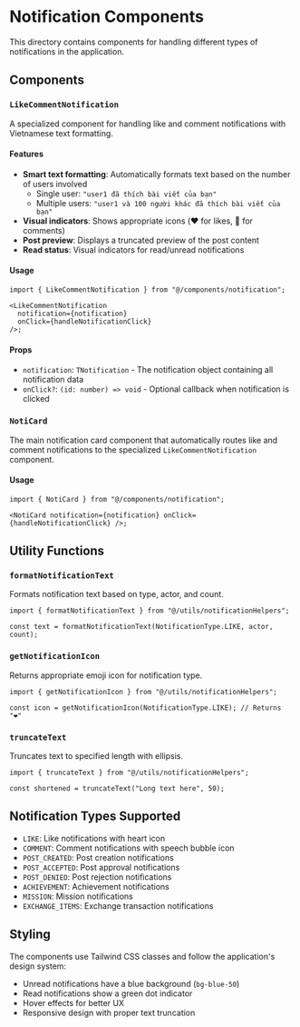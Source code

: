 # Notification Components

This directory contains components for handling different types of notifications in the application.

## Components

### `LikeCommentNotification`

A specialized component for handling like and comment notifications with Vietnamese text formatting.

#### Features

- **Smart text formatting**: Automatically formats text based on the number of users involved
  - Single user: `"user1 đã thích bài viết của bạn"`
  - Multiple users: `"user1 và 100 người khác đã thích bài viết của bạn"`
- **Visual indicators**: Shows appropriate icons (❤️ for likes, 💬 for comments)
- **Post preview**: Displays a truncated preview of the post content
- **Read status**: Visual indicators for read/unread notifications

#### Usage

```tsx
import { LikeCommentNotification } from "@/components/notification";

<LikeCommentNotification
  notification={notification}
  onClick={handleNotificationClick}
/>;
```

#### Props

- `notification`: `TNotification` - The notification object containing all notification data
- `onClick?`: `(id: number) => void` - Optional callback when notification is clicked

### `NotiCard`

The main notification card component that automatically routes like and comment notifications to the specialized `LikeCommentNotification` component.

#### Usage

```tsx
import { NotiCard } from "@/components/notification";

<NotiCard notification={notification} onClick={handleNotificationClick} />;
```

## Utility Functions

### `formatNotificationText`

Formats notification text based on type, actor, and count.

```tsx
import { formatNotificationText } from "@/utils/notificationHelpers";

const text = formatNotificationText(NotificationType.LIKE, actor, count);
```

### `getNotificationIcon`

Returns appropriate emoji icon for notification type.

```tsx
import { getNotificationIcon } from "@/utils/notificationHelpers";

const icon = getNotificationIcon(NotificationType.LIKE); // Returns "❤️"
```

### `truncateText`

Truncates text to specified length with ellipsis.

```tsx
import { truncateText } from "@/utils/notificationHelpers";

const shortened = truncateText("Long text here", 50);
```

## Notification Types Supported

- `LIKE`: Like notifications with heart icon
- `COMMENT`: Comment notifications with speech bubble icon
- `POST_CREATED`: Post creation notifications
- `POST_ACCEPTED`: Post approval notifications
- `POST_DENIED`: Post rejection notifications
- `ACHIEVEMENT`: Achievement notifications
- `MISSION`: Mission notifications
- `EXCHANGE_ITEMS`: Exchange transaction notifications

## Styling

The components use Tailwind CSS classes and follow the application's design system:

- Unread notifications have a blue background (`bg-blue-50`)
- Read notifications show a green dot indicator
- Hover effects for better UX
- Responsive design with proper text truncation
